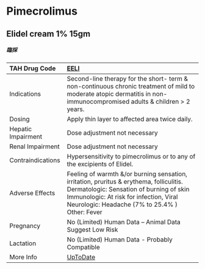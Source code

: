 # Pimecrolimus

## Elidel cream 1% 15gm

##### 臨採

| TAH Drug Code      | [EELI](https://www.tahsda.org.tw/drugs/hissearch.php?drug_code=EELI)                                                                                                                                                           |
|:-------------------|:-------------------------------------------------------------------------------------------------------------------------------------------------------------------------------------------------------------------------------|
| Indications        | Second-line therapy for the short- term & non-continuous chronic treatment of mild to moderate atopic dermatitis in non- immunocompromised adults & children > 2 years.                                                        |
| Dosing             | Apply thin layer to affected area twice daily.                                                                                                                                                                                 |
| Hepatic Impairment | Dose adjustment not necessary                                                                                                                                                                                                  |
| Renal Impairment   | Dose adjustment not necessary                                                                                                                                                                                                  |
| Contraindications  | Hypersensitivity to pimecrolimus or to any of the excipients of Elidel.                                                                                                                                                        |
| Adverse Effects    | Feeling of warmth &/or burning sensation, irritation, pruritus & erythema, folliculitis. Dermatologic: Sensation of burning of skin Immunologic: At risk for infection, Viral Neurologic: Headache (7% to 25.4% ) Other: Fever |
| Pregnancy          | No (Limited) Human Data – Animal Data Suggest Low Risk                                                                                                                                                                         |
| Lactation          | No (Limited) Human Data - Probably Compatible                                                                                                                                                                                  |
| More Info          | [UpToDate](https://www.uptodate.com/contents/pimecrolimus-drug-information)                                                                                                                                                    |

